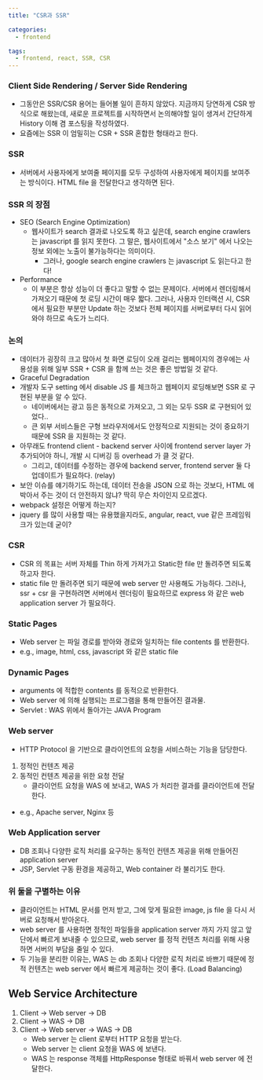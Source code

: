 ```yaml
---
title: "CSR과 SSR"

categories:
  - frontend

tags:
  - frontend, react, SSR, CSR
---
```


### Client Side Rendering / Server Side Rendering

- 그동안은 SSR/CSR 용어는 들어볼 일이 흔하지 않았다. 지금까지 당연하게 CSR 방식으로 해왔는데, 새로운 프로젝트를 시작하면서 논의해야할 일이 생겨서 간단하게 History 이해 겸 포스팅을 작성하였다.
- 요즘에는 SSR 이 엄밀히는 CSR + SSR 혼합한 형태라고 한다.

### SSR

- 서버에서 사용자에게 보여줄 페이지를 모두 구성하여 사용자에게 페이지를 보여주는 방식이다. HTML file 을 전달한다고 생각하면 된다.

### SSR 의 장점

- SEO (Search Engine Optimization)
  - 웹사이트가 search 결과로 나오도록 하고 싶은데, search engine crawlers 는 javascript 를 읽지 못한다. 그 말은, 웹사이트에서 "소스 보기" 에서 나오는 정보 외에는 노출이 불가능하다는 의미이다.
    - 그러나, google search engine crawlers 는 javascript 도 읽는다고 한다!
- Performance
  - 이 부분은 항상 성능이 더 좋다고 말할 수 없는 문제이다. 서버에서 렌더링해서 가져오기 때문에 첫 로딩 시간이 매우 짧다. 그러나, 사용자 인터랙션 시, CSR 에서 필요한 부분만 Update 하는 것보다 전체 페이지를 서버로부터 다시 읽어와야 하므로 속도가 느리다.

### 논의

- 데이터가 굉장히 크고 많아서 첫 화면 로딩이 오래 걸리는 웹페이지의 경우에는 사용성을 위해 일부 SSR + CSR 을 함께 쓰는 것은 좋은 방법일 것 같다.
- Graceful Degradation
- 개발자 도구 setting 에서 disable JS 를 체크하고 웹페이지 로딩해보면 SSR 로 구현된 부분을 알 수 있다.
  - 네이버에서는 광고 등은 동적으로 가져오고, 그 외는 모두 SSR 로 구현되어 있었다..
  - 큰 외부 서비스들은 구형 브라우저에서도 안정적으로 지원되는 것이 중요하기 때문에 SSR 을 지원하는 것 같다.
- 아무래도 frontend client - backend server 사이에 frontend server layer 가 추가되어야 하니, 개발 시 디버깅 등 overhead 가 클 것 같다.
  - 그리고, 데이터를 수정하는 경우에 backend server, frontend server 둘 다 업데이트가 필요하다. (relay)
- 보안 이슈를 얘기하기도 하는데, 데이터 전송을 JSON 으로 하는 것보다, HTML 에 박아서 주는 것이 더 안전하지 않냐? 딱히 무슨 차이인지 모르겠다.
- webpack 설정은 어떻게 하는지?
- jquery 를 많이 사용할 때는 유용했을지라도, angular, react, vue 같은 프레임워크가 있는데 굳이?

### CSR

- CSR 의 목표는 서버 자체를 Thin 하게 가져가고 Static한 file 만 돌려주면 되도록 하고자 한다.
- static file 만 돌려주면 되기 때문에 web server 만 사용해도 가능하다. 그러나, ssr + csr 을 구현하려면 서버에서 렌더링이 필요하므로 express 와 같은 web application server 가 필요하다.

### Static Pages

- Web server 는 파일 경로를 받아와 경로와 일치하는 file contents 를 반환한다.
- e.g., image, html, css, javascript 와 같은 static file

### Dynamic Pages

- arguments 에 적합한 contents 를 동적으로 반환한다.
- Web server 에 의해 실행되는 프로그램을 통해 만들어진 결과물.
- Servlet : WAS 위에서 돌아가는 JAVA Program

### Web server

- HTTP Protocol 을 기반으로 클라이언트의 요청을 서비스하는 기능을 담당한다.

1. 정적인 컨텐츠 제공
2. 동적인 컨텐츠 제공을 위한 요청 전달
   - 클라이언트 요청을 WAS 에 보내고, WAS 가 처리한 결과를 클라이언트에 전달한다.

- e.g., Apache server, Nginx 등

### Web Application server

- DB 조회나 다양한 로직 처리를 요구하는 동적인 컨텐츠 제공을 위해 만들어진 application server
- JSP, Servlet 구동 환경을 제공하고, Web container 라 불리기도 한다.

### 위 둘을 구별하는 이유

- 클라이언트는 HTML 문서를 먼저 받고, 그에 맞게 필요한 image, js file 을 다시 서버로 요청해서 받아온다.
- web server 를 사용하면 정적인 파일들을 application server 까지 가지 않고 앞단에서 빠르게 보내줄 수 있으므로, web server 를 정적 컨텐츠 처리를 위해 사용하면 서버의 부담을 줄일 수 있다.
- 두 기능을 분리한 이유는, WAS 는 db 조회나 다양한 로직 처리로 바쁘기 때문에 정적 컨텐츠는 web server 에서 빠르게 제공하는 것이 좋다. (Load Balancing)

## Web Service Architecture

1. Client -> Web server -> DB
2. Client -> WAS -> DB
3. Client -> Web server -> WAS -> DB
   - Web server 는 client 로부터 HTTP 요청을 받는다.
   - Web server 는 client 요청을 WAS 에 보낸다.
   - WAS 는 response 객체를 HttpResponse 형태로 바꿔서 web server 에 전달한다.
